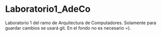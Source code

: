 # Laboratorio1_AdeCo
Laboratorio 1 del ramo de Arquitectura de Computadores.
Solamente para guardar cambios se usará git.
En el fondo no es necesario =).